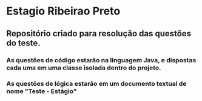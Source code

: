 # Estagio Ribeirao Preto
## Repositório criado para resolução das questões do teste.
### As questões de código estarão na linguagem Java, e dispostas cada uma em uma classe isolada dentro do projeto.
### As questões de lógica estarão em um documento textual de nome "Teste - Estágio"

